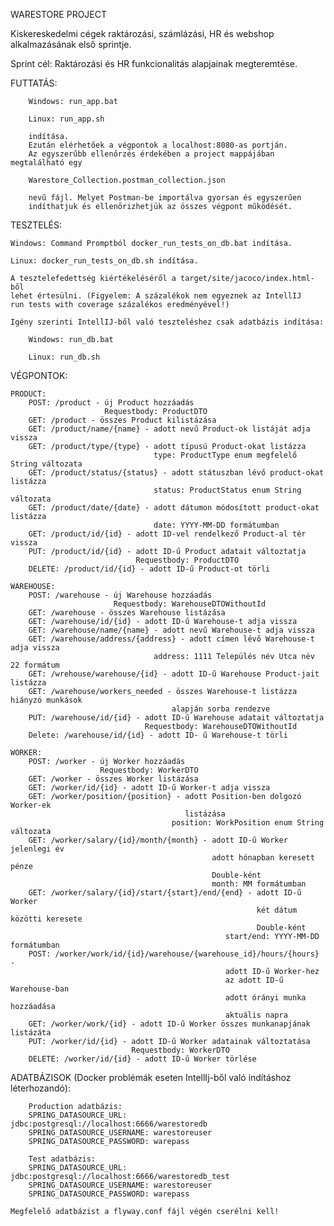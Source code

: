 WARESTORE PROJECT

Kiskereskedelmi cégek raktározási, számlázási, HR és webshop alkalmazásának első sprintje.

Sprint cél: Raktározási és HR funkcionalitás alapjainak megteremtése.

FUTTATÁS:

        Windows: run_app.bat

        Linux: run_app.sh

        indítása.
        Ezután elérhetőek a végpontok a localhost:8080-as portján.
        Az egyszerűbb ellenőrzés érdekében a project mappájában megtalálható egy
    
        Warestore_Collection.postman_collection.json

        nevű fájl. Melyet Postman-be importálva gyorsan és egyszerűen
        indíthatjuk és ellenőrizhetjük az összes végpont működését.

TESZTELÉS:
    
    Windows: Command Promptból docker_run_tests_on_db.bat indítása.

    Linux: docker_run_tests_on_db.sh indítása.

    A tesztelefedettség kiértékeléséről a target/site/jacoco/index.html-ből
    lehet értesülni. (Figyelem: A százalékok nem egyeznek az IntellIJ 
    run tests with coverage százalékos eredményével!)

    Igény szerinti IntellIJ-ből való teszteléshez csak adatbázis indítása:
        
        Windows: run_db.bat

        Linux: run_db.sh
    

VÉGPONTOK:

    PRODUCT:
        POST: /product - új Product hozzáadás 
                         Requestbody: ProductDTO
        GET: /product - összes Product kilistázása
        GET: /product/name/{name} - adott nevű Product-ok listáját adja vissza
        GET: /product/type/{type} - adott típusú Product-okat listázza
                                    type: ProductType enum megfelelő String változata
        GET: /product/status/{status} - adott státuszban lévő product-okat listázza
                                    status: ProductStatus enum String változata
        GET: /product/date/{date} - adott dátumon módosított product-okat listázza
                                    date: YYYY-MM-DD formátumban
        GET: /product/id/{id} - adott ID-vel rendelkező Product-al tér vissza
        PUT: /product/id/{id} - adott ID-ű Product adatait változtatja
                                Requestbody: ProductDTO
        DELETE: /product/id/{id} - adott ID-ű Product-ot törli
    
    WAREHOUSE:
        POST: /warehouse - új Warehouse hozzáadás
                           Requestbody: WarehouseDTOWithoutId
        GET: /warehouse - összes Warehouse listázása
        GET: /warehouse/id/{id} - adott ID-ű Warehouse-t adja vissza
        GET: /warehouse/name/{name} - adott nevű Warehouse-t adja vissza
        GET: /warehouse/address/{address} - adott címen lévő Warehouse-t adja vissza
                                    address: 1111 Település név Utca név 22 formátum
        GET: /wrehouse/warehouse/{id} - adott ID-ű Warehouse Product-jait listázza
        GET: /warehouse/workers_needed - összes Warehouse-t listázza hiányzó munkások
                                        alapján sorba rendezve
        PUT: /warehouse/id/{id} - adott ID-ű Warehouse adatait változtatja
                                  Requestbody: WarehouseDTOWithoutId
        Delete: /warehouse/id/{id} - adott ID- ű Warehouse-t törli

    WORKER:
        POST: /worker - új Worker hozzáadás
                        Requestbody: WorkerDTO
        GET: /worker - összes Worker listázása
        GET: /worker/id/{id} - adott ID-ű Worker-t adja vissza
        GET: /worker/position/{position} - adott Position-ben dolgozó Worker-ek
                                           listázása
                                        position: WorkPosition enum String változata
        GET: /worker/salary/{id}/month/{month} - adott ID-ű Worker jelenlegi év
                                                 adott hónapban keresett pénze 
                                                 Double-ként
                                                 month: MM formátumban
        GET: /worker/salary/{id}/start/{start}/end/{end} - adott ID-ű Worker
                                                           két dátum közötti keresete
                                                           Double-ként
                                                    start/end: YYYY-MM-DD formátumban
        POST: /worker/work/id/{id}/warehouse/{warehouse_id}/hours/{hours} - 
                                                    adott ID-ű Worker-hez
                                                    az adott ID-ű Warehouse-ban
                                                    adott órányi munka hozzáadása
                                                    aktuális napra
        GET: /worker/work/{id} - adott ID-ű Worker összes munkanapjának listázáta
        PUT: /worker/id/{id} - adott ID-ű Worker adatainak változtatása
                               Requestbody: WorkerDTO
        DELETE: /worker/id/{id} - adott ID-ű Worker törlése

ADATBÁZISOK (Docker problémák eseten IntellIj-ből való indításhoz léterhozandó):

        Production adatbázis: 
        SPRING_DATASOURCE_URL: jdbc:postgresql://localhost:6666/warestoredb
        SPRING_DATASOURCE_USERNAME: warestoreuser
        SPRING_DATASOURCE_PASSWORD: warepass

        Test adatbázis: 
        SPRING_DATASOURCE_URL: jdbc:postgresql://localhost:6666/warestoredb_test
        SPRING_DATASOURCE_USERNAME: warestoreuser
        SPRING_DATASOURCE_PASSWORD: warepass

    Megfelelő adatbázist a flyway.conf fájl végén cserélni kell!